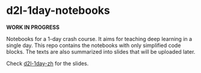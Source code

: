 # d2l-1day-notebooks

**WORK IN PROGRESS**

Notebooks for a 1-day crash course. It aims for teaching deep learning in a single day. This repo contains the notebooks with only simplified code blocks. The texts are also summarized into slides that will be uploaded later.

Check [d2l-1day-zh](https://github.com/mli/d2l-1day-zh) for the slides.

